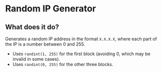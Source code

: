 # Random IP Generator

## What does it do?

Generates a random IP address in the format `X.X.X.X`, where each part of the IP is a number between 0 and 255.

- Uses `randint(1, 255)` for the first block (avoiding 0, which may be invalid in some cases).
- Uses `randint(0, 255)` for the other three blocks.